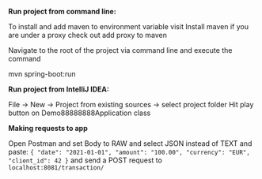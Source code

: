 **Run project from command line:**

To install and add maven to environment variable visit Install maven if you are under a proxy check out add proxy to maven

Navigate to the root of the project via command line and execute the command

mvn spring-boot:run

**Run project from IntelliJ IDEA:**

File -> New -> Project from existing sources -> select project folder
Hit play button on Demo88888888Application class

**Making requests to app**

Open Postman and set Body to RAW and select JSON instead of TEXT and paste:
`{
"date": "2021-01-01",
"amount": "100.00",
"currency": "EUR",
"client_id": 42
}`
and send a POST request to `localhost:8081/transaction/`
 